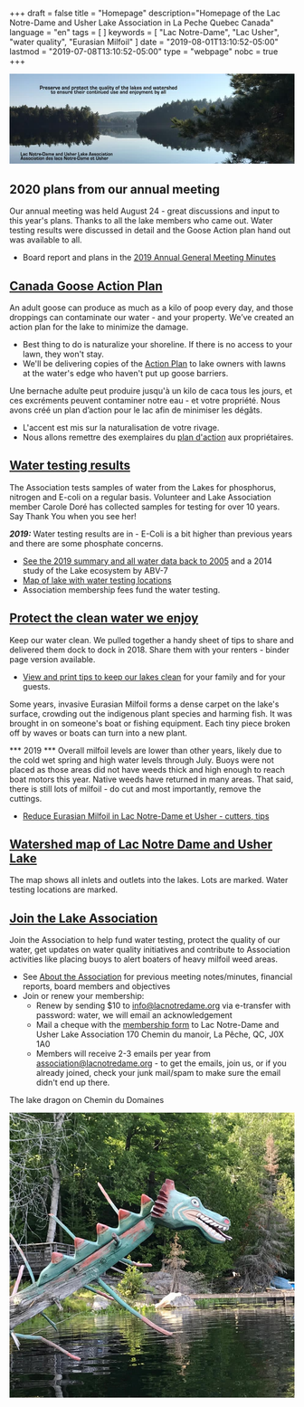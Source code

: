 +++
draft = false
title = "Homepage"
description="Homepage of the Lac Notre-Dame and Usher Lake Association in La Peche Quebec Canada"
language = "en"
tags = [
]
keywords = [
    "Lac Notre-Dame",
    "Lac Usher",
    "water quality",
    "Eurasian Milfoil"
]
date = "2019-08-01T13:10:52-05:00"
lastmod = "2019-07-08T13:10:52-05:00"
type = "webpage"
nobc = true
+++
<!-- markdownlint-disable MD033 MD041 MD002 MD026-->

<div>
<img src="/assets/img/lake-assoc-photo.jpg" class="img-fluid py-3" alt="view of still water of lake says Preserve and protect the quality of the lakes and watershed to ensure their continued use and enjoyment by all with title Lac Notre-Dame and Usher Lake Association" />
</div>

## 2020 plans from our annual meeting
Our annual meeting was held August 24 - great discussions and input to this year's plans. Thanks to all the lake members who came out. Water testing results were discussed in detail and the Goose Action plan hand out was available to all. 
* Board report and plans in the [2019 Annual General Meeting Minutes](/about/2019boardreport/) 

## [Canada Goose Action Plan](/water/gooseaction/)

An adult goose can produce as much as a kilo of poop every day, and those droppings can contaminate our water - and your property. We’ve created an action plan for the lake to minimize the damage. 

* Best thing to do is naturalize your shoreline. If there is no access to your lawn, they won't stay.
* We'll be delivering copies of the [Action Plan](/water/gooseaction/) to lake owners with lawns at the water's edge who haven't put up goose barriers.   

Une bernache adulte peut produire jusqu'à un kilo de caca tous les jours, et ces excréments peuvent contaminer notre eau - et votre propriété. Nous avons créé un plan d’action pour le lac afin de minimiser les dégâts. 

* L'accent est mis sur la naturalisation de votre rivage.
* Nous allons remettre des exemplaires du [plan d'action](/water/gooseaction/) aux propriétaires.

## [Water testing results](/water/qualityreports/)

The Association tests samples of water from the Lakes for phosphorus, nitrogen and E-coli on a regular basis. Volunteer and Lake Association member Carole Doré has collected samples for testing for over 10 years. Say Thank You when you see her!

***2019:***  Water testing results are in - E-Coli is a bit higher than previous years and there are some phosphate concerns.      

* [See the 2019 summary and all water data back to 2005](/water/qualityreports/) and a 2014 study of the Lake ecosystem by ABV-7
* [Map of lake with water testing locations](/map/maps/)
* Association membership fees fund the water testing.

## [Protect the clean water we enjoy](/water/keepclean/)

Keep our water clean. We pulled together a handy sheet of tips to share and delivered them dock to dock in 2018. Share them with your renters - binder page version available.

* [View and print tips to keep our lakes clean](/water/keepclean/) for your family and for your guests.

Some years, invasive Eurasian Milfoil forms a dense carpet on the lake's surface, crowding out the indigenous plant species and harming fish. It was brought in on someone's boat or fishing equipment. Each tiny piece broken off by waves or boats can turn into a new plant. 

*** 2019 *** Overall milfoil levels are lower than other years, likely due to the cold wet spring and high water levels through July. Buoys were not placed as those areas did not have weeds thick and high enough to reach boat motors this year. Native weeds have returned in many areas. That said, there is still lots of milfoil - do cut and most importantly, remove the cuttings. 

* [Reduce Eurasian Milfoil in Lac Notre-Dame et Usher - cutters, tips](/water/lnd-milfoil/)

## [Watershed map of Lac Notre Dame and Usher Lake](/map/maps/)

The map shows all inlets and outlets into the lakes. Lots are marked. Water testing locations are marked.

## [Join the Lake Association](/about/about/)

Join the Association to help fund water testing, protect the quality of our water, get updates on water quality initiatives and contribute to Association activities like placing buoys to alert boaters of heavy milfoil weed areas.

* See [About the  Association](/about/about/) for previous meeting notes/minutes, financial reports, board members and objectives
* Join or renew your membership:
  * Renew by sending $10 to info@lacnotredame.org via e-transfer with password: water, we will email an acknowledgement
  * Mail a cheque with the [membership form](/assets/docs/Association10Aug2018.pdf) to Lac Notre-Dame and Usher Lake Association 170 Chemin du manoir, La Pêche, QC, J0X 1A0
  * Members will receive 2-3 emails per year from association@lacnotredame.org - to get the emails, join us, or if you already joined, check your junk mail/spam to make sure the email didn't end up there. 
  
The lake dragon on Chemin du Domaines

<img src="/assets/img/dragon.jpg" class="img-fluid py-3" alt="photo of log painted like a dragon" />
